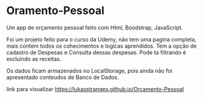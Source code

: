# Oramento-Pessoal
Um app de orçamento pessoal feito com Html, Boodstrap, JavaScript.

Foi um projeto feito para o curso da Udemy, não tem uma pagina completa, mais contem todos os cohecimentos e logicas aprendidos.
Tem a opção de cadastro de Despesas  e Consulta dessas despesas.
Pode ta filtrando é excluindo as receitas.

Os dados ficam armazenados no LocalStorage, pois ainda não foi apresentado conteudos de Banco de Dados.

link para visualizar https://lukasstranges.github.io/Orcamento-Pessoal
